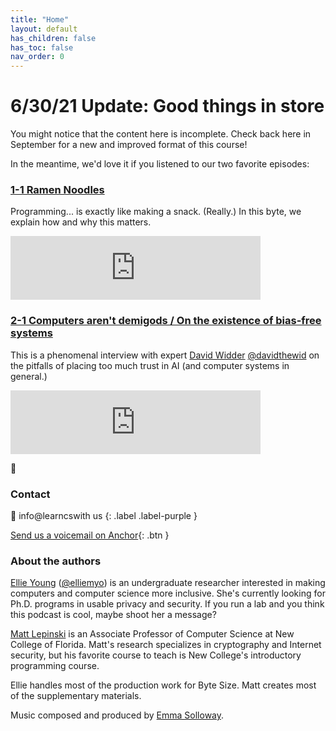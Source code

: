 ```yaml
---
title: "Home"
layout: default
has_children: false
has_toc: false
nav_order: 0
---
```

# 6/30/21 Update: Good things in store
You might notice that the content here is incomplete. Check back here in September for a new and improved format of this course! 

In the meantime, we'd love it if you listened to our two favorite episodes:

### [1-1 Ramen Noodles](chapters/1-PythonBasics/1-ramen.html)
Programming... is exactly like making a snack. (Really.) In this byte, we explain how and why this matters.
<iframe src="https://anchor.fm/bytesizecs/embed/episodes/1-1-Ramen-Noodles-eu5im7/a-a54thmh" height="102px" width="400px" frameborder="0" scrolling="no"></iframe>

### [2-1 Computers aren't demigods / On the existence of bias-free systems](chapters/2-CSSecrets/1-demigods.html)
This is a phenomenal interview with expert [David Widder](http://davidwidder.me/) [@davidthewid](https://twitter.com/davidthewid) on the pitfalls of placing too much trust in AI (and computer systems in general.)
<iframe src="https://anchor.fm/bytesizecs/embed/episodes/2-1-Computers-arent-demigods-e108uuj/a-a5fdbgh" height="102px" width="400px" frameborder="0" scrolling="no"></iframe>

💜

<!-- # Conversations about computing

Computers might be boxes of magic rocks, but they shouldn’t be mystical. Byte Size is a conversational course in computer science. We’ll chat about fun topics and teach core concepts in computing in a way that’s palatable regardless of your background. Join our conversation to unlock secrets about the field of computer science you might otherwise only find out from being there.

Each chapter focuses on a broad topic in computer science, from **programming basics** to **computing and humanity**—all broken up into several short, easily-digestible episodes (bytes!) We also chat with a wide variety of computer scientists to provide additional insight on the topics we discuss.  [Get started with our first chapter here.](http://learncswith.us/chapters/0-Introduction/0-contents.html)

We're also available on [Spotify](https://open.spotify.com/show/6aHvs4wPbeOq3V3zzNiMnc), [Apple Podcasts](https://podcasts.apple.com/us/podcast/byte-size-conversational-computer-science/id1559700320), [Google Podcasts](https://www.google.com/podcasts?feed=aHR0cHM6Ly9hbmNob3IuZm0vcy80YzM1ZjBlYy9wb2RjYXN0L3Jzcw==), [Breaker](https://www.breaker.audio/byte-size-conversational-computer-science), [Pocket Casts](https://pca.st/a9vkd4iw), [Overcast](https://overcast.fm/itunes1559700320), and [RadioPublic](https://radiopublic.com/byte-size-conversational-computer-Gm5bJa). -->

### Contact
💌 inf<!-- mailto:spam@ftc.gov -->o@lea<!-- ; DROP TABLE emails; -->rncswith us
{: .label .label-purple }

[Send us a voicemail on Anchor](https://anchor.fm/bytesizecs){: .btn }

### About the authors
[Ellie Young](https://elean.org) ([@elliemyo](https://twitter.com/elliemyo)) is an undergraduate researcher interested in making computers and computer science more inclusive. She's currently looking for Ph.D. programs in usable privacy and security. If you run a lab and you think this podcast is cool, maybe shoot her a message?

[Matt Lepinski](https://www.ncf.edu/directory/listing/matthew-lepinski/) is an Associate Professor of Computer Science at New College of Florida. Matt's research specializes in cryptography and Internet security, but his favorite course to teach is New College's introductory programming course.

Ellie handles most of the production work for Byte Size. Matt creates most of the supplementary materials.

Music composed and produced by [Emma Solloway](https://soundcloud.com/emmp3).
